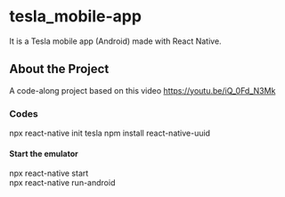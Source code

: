 # tesla_mobile-app
It is a Tesla mobile app (Android) made with React Native.

## About the Project
A code-along project based on this video https://youtu.be/iQ_0Fd_N3Mk

### Codes
npx react-native init tesla
npm install react-native-uuid

#### Start the emulator
npx react-native start\
npx react-native run-android
